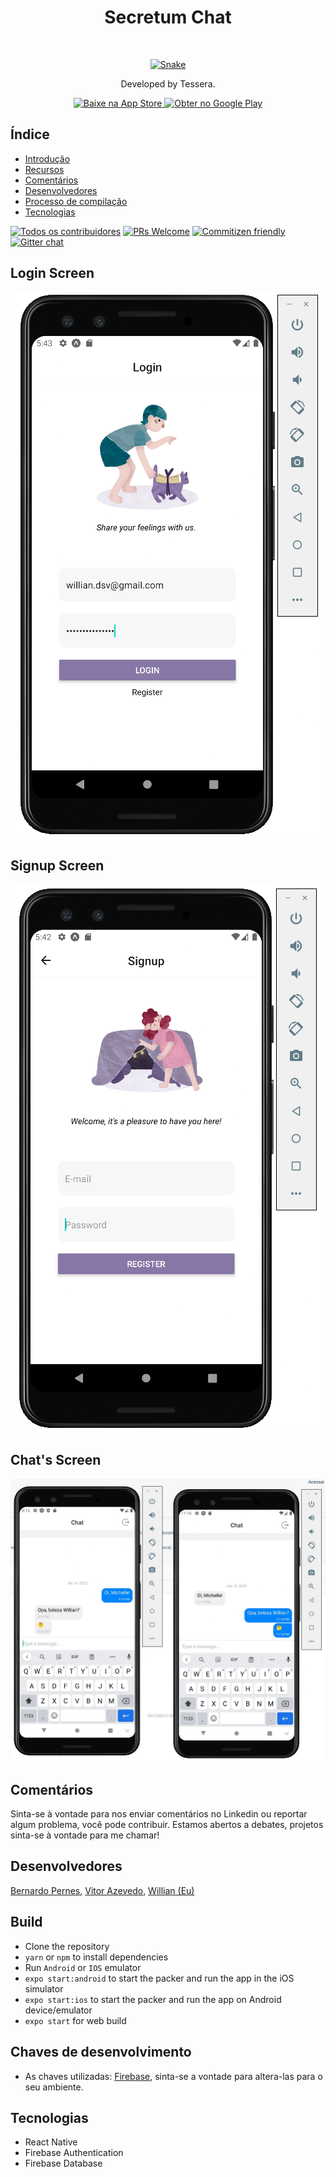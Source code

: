 <h1 align="center"> Secretum Chat</h1> <br>
<p align="center">
  <a href="https://gitpoint.co/">
    <img alt="Snake" title="GitPoint" src="https://www.vipre.com/wp-content/uploads/2017/04/vipre-snake-icon.png" width="300">
  </a>
</p>

<p align="center">
  Developed by Tessera.
</p>

<p align="center">
  <a href="">
    <img alt="Baixe na App Store" title="App Store" src="http://i.imgur.com/0n2zqHD.png" width="140">
  </a>

  <a href="">
    <img alt="Obter no Google Play" title="Google Play" src="http://i.imgur.com/mtGRPuM.png" width="140" border-radius=10px>
  </a>
</p>

<!-- START DOC gerado TOC, por favor, mantenha o comentário aqui para permitir a atualização automática -->
<!-- NÃO EDITE ESTA SEÇÃO, EM VEZ RE-EXECUTAR DOCTOC PARA ATUALIZAR -->
## Índice

- [Introdução](#introdução)
- [Recursos](#recursos)
- [Comentários](#Comentários)
- [Desenvolvedores](#Desenvolvedores)
- [Processo de compilação](#Build)
- [Tecnologias](#Tecnologias)


<!-- END docdoc gerado TOC, por favor, mantenha o comentário aqui para permitir a atualização automática -->


[![Todos os contribuidores](https://img.shields.io/badge/all_contributors-3-orange.svg?style=flat-square)](./CONTRIBUTORS.md)
[![PRs Welcome](https://img.shields.io/badge/PRs-welcome-brightgreen.svg?style=flat-square)](http://makeapullrequest.com)
[![Commitizen friendly](https://img.shields.io/badge/commitizen-friendly-brightgreen.svg?style=flat-square)](http://commitizen.github.io/cz-cli/)
[![Gitter chat](https://img.shields.io/badge/chat-on_gitter-008080.svg?style=flat-square)](https://gitter.im/git-point)

## Login Screen

<p align="center">
  <img src = "https://github.com/willianrsouza/Secretum/blob/master/build-images/Login.png?raw=true" largura=300>
</p>

## Signup Screen

<p align="center">
  <img src = "https://github.com/willianrsouza/Secretum/blob/master/build-images/Signup.png?raw=true" largura=300>
</p>

## Chat's Screen

<p align="center">
  <img src = "https://github.com/willianrsouza/Secretum/blob/master/build-images/Chat.png?raw=true" largura=300>
</p>


## Comentários

Sinta-se à vontade para nos enviar comentários no Linkedin ou reportar algum problema, você pode contribuir. Estamos abertos a debates, projetos sinta-se à vontade para me chamar!

## Desenvolvedores

[Bernardo Pernes](https://www.linkedin.com/in/bernardo-pernes-b248161ba/), [Vitor Azevedo](https://www.linkedin.com/in/vitorsazevedo/), [Willian (Eu)](https://www.linkedin.com/in/willianrsouza/)

## Build

-  Clone the repository
- `yarn` or `npm` to install dependencies
-  Run `Android` or `IOS` emulator
- `expo start:android` to start the packer and run the app in the iOS simulator
- `expo start:ios` to start the packer and run the app on Android device/emulator
- `expo start` for web build


## Chaves de desenvolvimento

- As chaves utilizadas:  [Firebase](https://console.firebase.google.com/), sinta-se a vontade para altera-las para o seu ambiente.

## Tecnologias

* React Native
* Firebase Authentication
* Firebase Database


